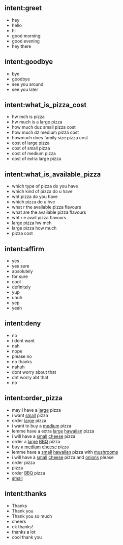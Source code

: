 ## intent:greet
- hey
- hello
- hi
- good morning
- good evening
- hey there

## intent:goodbye
- bye
- goodbye
- see you around
- see you later


## intent:what_is_pizza_cost
- hw mch is pizza
- hw much is a large pizza
- how much duz small pizza cost
- how much dz medium pizza cost
- howmuch does family size pizza cost
- cost of large pizza
- cost of small pizza
- cost of medium pizza
- cost of extra large pizza


## intent:what_is_available_pizza
- which type of pizza do you have
- which kind of pizza do u have
- wht pizza do you have
- which pizza do u hve
- what r the available pizza flavours
- what are the available pizza flavours
- wht r e avail pizza flavours
- large pizza hw mch
- large pizza how much
- pizza cost

## intent:affirm
- yes
- yes sure
- absolutely
- for sure
- cool
- definitely
- yup
- uhuh
- yep
- yeah
## intent:deny
- no
- i dont want
- nah
- nope
- please no
- no thanks
- nahuh
- dont worry about that
- dnt worry abt that
- no

## intent:order_pizza
- may i have a [large](size) pizza
- i want [small](size) pizza
- order [large](size) pizza
- i want to buy a [medium](size) pizza
- lemme have a extra [large](size) [hawaiian](pizza_type) pizza
- i will have a [small](size) [cheese](pizza_type) pizza
- order a [large](size) [BBQ](pizza_type) pizza
- buy a [medium](size) [cheese](pizza_type) pizza
- lemme have a [small](size) [hawaiian](pizza_type) pizza with [mushrooms](toppings)
- i will have a [small](size) [cheese](pizza_type) pizza and [onions](toppings) please
- order pizza
- pizza
- order [BBQ](pizza_type) pizza
- [small](size)



## intent:thanks
- Thanks
- Thank you
- Thank you so much
- cheers
- ok thanks!
- thanks a lot
- cool thank you

